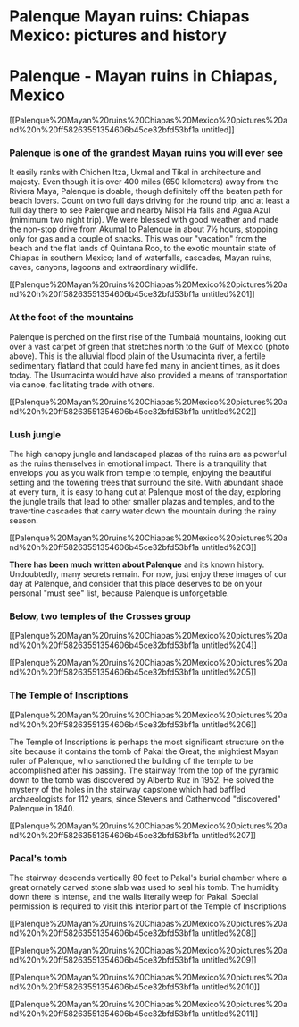# Palenque Mayan ruins: Chiapas Mexico: pictures and history

# Palenque - Mayan ruins in Chiapas, Mexico

[[Palenque%20Mayan%20ruins%20Chiapas%20Mexico%20pictures%20and%20h%20ff58263551354606b45ce32bfd53bf1a untitled]]

### Palenque is one of the grandest Mayan ruins you will ever see

It easily ranks with Chichen Itza, Uxmal and Tikal in architecture and majesty. Even though it is over 400 miles (650 kilometers) away from the Riviera Maya, Palenque is doable, though definitely off the beaten path for beach lovers. Count on two full days driving for the round trip, and at least a full day there to see Palenque and nearby Misol Ha falls and Agua Azul (mimimum two night trip). We were blessed with good weather and made the non-stop drive from Akumal to Palenque in about 7½ hours, stopping only for gas and a couple of snacks. This was our "vacation" from the beach and the flat lands of Quintana Roo, to the exotic mountain state of Chiapas in southern Mexico; land of waterfalls, cascades, Mayan ruins, caves, canyons, lagoons and extraordinary wildlife.

[[Palenque%20Mayan%20ruins%20Chiapas%20Mexico%20pictures%20and%20h%20ff58263551354606b45ce32bfd53bf1a untitled%201]]

### At the foot of the mountains

Palenque is perched on the first rise of the Tumbalá mountains, looking out over a vast carpet of green that stretches north to the Gulf of Mexico (photo above). This is the alluvial flood plain of the Usumacinta river, a fertile sedimentary flatland that could have fed many in ancient times, as it does today. The Usumacinta would have also provided a means of transportation via canoe, facilitating trade with others.

[[Palenque%20Mayan%20ruins%20Chiapas%20Mexico%20pictures%20and%20h%20ff58263551354606b45ce32bfd53bf1a untitled%202]]

### Lush jungle

The high canopy jungle and landscaped plazas of the ruins are as powerful as the ruins themselves in emotional impact. There is a tranquility that envelops you as you walk from temple to temple, enjoying the beautiful setting and the towering trees that surround the site. With abundant shade at every turn, it is easy to hang out at Palenque most of the day, exploring the jungle trails that lead to other smaller plazas and temples, and to the travertine cascades that carry water down the mountain during the rainy season.

[[Palenque%20Mayan%20ruins%20Chiapas%20Mexico%20pictures%20and%20h%20ff58263551354606b45ce32bfd53bf1a untitled%203]]

**There has been much written about Palenque** and its known history. Undoubtedly, many secrets remain. For now, just enjoy these images of our day at Palenque, and consider that this place deserves to be on your personal "must see" list, because Palenque is unforgetable.

### Below, two temples of the Crosses group

[[Palenque%20Mayan%20ruins%20Chiapas%20Mexico%20pictures%20and%20h%20ff58263551354606b45ce32bfd53bf1a untitled%204]]

[[Palenque%20Mayan%20ruins%20Chiapas%20Mexico%20pictures%20and%20h%20ff58263551354606b45ce32bfd53bf1a untitled%205]]

### The Temple of Inscriptions

[[Palenque%20Mayan%20ruins%20Chiapas%20Mexico%20pictures%20and%20h%20ff58263551354606b45ce32bfd53bf1a untitled%206]]

The Temple of Inscriptions is perhaps the most significant structure on the site because it contains the tomb of Pakal the Great, the mightiest Mayan ruler of Palenque, who sanctioned the building of the temple to be accomplished after his passing. The stairway from the top of the pyramid down to the tomb was discovered by Alberto Ruz in 1952. He solved the mystery of the holes in the stairway capstone which had baffled archaeologists for 112 years, since Stevens and Catherwood "discovered" Palenque in 1840.

[[Palenque%20Mayan%20ruins%20Chiapas%20Mexico%20pictures%20and%20h%20ff58263551354606b45ce32bfd53bf1a untitled%207]]

### Pacal's tomb

The stairway descends vertically 80 feet to Pakal's burial chamber where a great ornately carved stone slab was used to seal his tomb. The humidity down there is intense, and the walls literally weep for Pakal. Special permission is required to visit this interior part of the Temple of Inscriptions

[[Palenque%20Mayan%20ruins%20Chiapas%20Mexico%20pictures%20and%20h%20ff58263551354606b45ce32bfd53bf1a untitled%208]]

[[Palenque%20Mayan%20ruins%20Chiapas%20Mexico%20pictures%20and%20h%20ff58263551354606b45ce32bfd53bf1a untitled%209]]

[[Palenque%20Mayan%20ruins%20Chiapas%20Mexico%20pictures%20and%20h%20ff58263551354606b45ce32bfd53bf1a untitled%2010]]

[[Palenque%20Mayan%20ruins%20Chiapas%20Mexico%20pictures%20and%20h%20ff58263551354606b45ce32bfd53bf1a untitled%2011]]